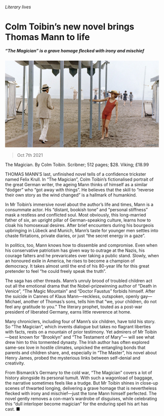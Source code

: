 ###### Literary lives

# Colm Toibin’s new novel brings Thomas Mann to life 

##### “The Magician” is a grave homage flecked with irony and mischief 

![image](images/20211009_BKP003_0.jpg) 

> Oct 7th 2021 

The Magician. By Colm Toibin. Scribner; 512 pages; $28. Viking; £18.99

THOMAS MANN’S last, unfinished novel tells of a confidence trickster named Felix Krull. In “The Magician”, Colm Toibin’s fictionalised portrait of the great German writer, the ageing Mann thinks of himself as a similar “dodger” who “got away with things”. He believes that the skill to “reverse their own story as the wind changed” is a hallmark of humankind.


In Mr Toibin’s immersive novel about the author’s life and times, Mann is a consummate actor. His “distant, bookish tone” and “personal stiffness” mask a restless and conflicted soul. Most obviously, this long-married father of six, an upright pillar of German-speaking culture, learns how to cloak his homosexual desires. After brief encounters during his bourgeois upbringing in Lübeck and Munich, Mann’s taste for younger men settles into chaste flirtations, private diaries, or just “the secret energy in a gaze”.

In politics, too, Mann knows how to dissemble and compromise. Even when his conservative patriotism has given way to outrage at the Nazis, his courage falters and he prevaricates over taking a public stand. Slowly, when an honoured exile in America, he rises to become a champion of democracy. It takes almost until the end of his 80-year life for this great pretender to feel “he could freely speak the truth”.

The saga has other threads. Mann’s unruly brood of troubled children act out all the emotional drama that the Nobel-prizewinning author of “Death in Venice”, “The Magic Mountain” and “Doctor Faustus” forbids himself. After the suicide in Cannes of Klaus Mann—reckless, outspoken, openly gay—Michael, another of Thomas’s sons, tells him that “we, your children, do not feel any gratitude to you.” The literary prophet, touted as a post-war president of liberated Germany, earns little reverence at home.

Many chroniclers, including four of Mann’s six children, have told his story. So “The Magician”, which invents dialogue but takes no flagrant liberties with facts, rests on a mountain of prior testimony. Yet admirers of Mr Toibin—best known for “Brooklyn” and “The Testament of Mary”— will see what drew him to this tormented dynasty. The Irish author has often explored same-sex love in hostile climates, unpicked the entangling bonds that parents and children share, and, especially in “The Master”, his novel about Henry James, probed the mysterious links between self-denial and creativity.

From Bismarck’s Germany to the cold war, “The Magician” covers a lot of history alongside its personal tumult. With such a wagonload of baggage, the narrative sometimes feels like a trudge. But Mr Toibin shines in close-up scenes of thwarted longing, delivering a grave homage that is nevertheless flecked with irony and mischief—just the tone Mann himself perfected. The novel gently removes a con-man’s wardrobe of disguises, while celebrating this “dull interloper become magician” for the enduring spell his art has cast. ■

